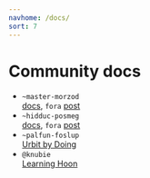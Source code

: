 ```yaml
---
navhome: /docs/
sort: 7
---
```



# Community docs

<div>

<ul>

<li><code>~master-morzod</code>
<br />
<a href="https://micnus-tarwyl-haltem-linhut--dilhul-talbes-wolnyx-lasbud.urbit.org/docs/">docs</a>, <code>fora</code> <a href="https://urbit.org/fora/posts/~2016.12.25..06.35.44..a1ec~/">post</a></li>

<li><code>~hidduc-posmeg</code>
<br />
<a href="https://fosnut-dandut.urbit.org/pages/hidducs-notes/tutorial/docs/">docs</a>, <code>fora</code> <a href="https://urbit.org/fora/posts/~2017.2.12..21.54.40..6fde~/">post</a></li>

<li><code>~palfun-foslup</code>
<br />
<a href="https://github.com/Fang-/Urbit-By-Doing">Urbit by Doing</a></li>

<li><code>@knubie</code>
<br />
<a href="https://github.com/knubie/learning-hoon">Learning Hoon</a></li>

</ul>

</div>
